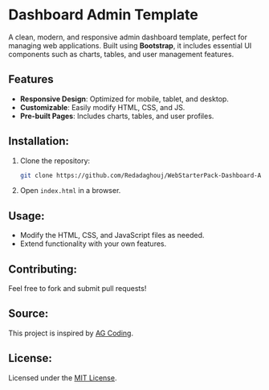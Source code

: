 # Dashboard Admin Template

A clean, modern, and responsive admin dashboard template, perfect for managing web applications. Built using **Bootstrap**, it includes essential UI components such as charts, tables, and user management features.

## Features
- **Responsive Design**: Optimized for mobile, tablet, and desktop.
- **Customizable**: Easily modify HTML, CSS, and JS.
- **Pre-built Pages**: Includes charts, tables, and user profiles.

## Installation:
1. Clone the repository:
   ```bash
   git clone https://github.com/Redadaghouj/WebStarterPack-Dashboard-Admin.git
   ```
2. Open `index.html` in a browser.

## Usage:
- Modify the HTML, CSS, and JavaScript files as needed.
- Extend functionality with your own features.

## Contributing:
Feel free to fork and submit pull requests!

## Source:
This project is inspired by [AG Coding](https://www.youtube.com/@AbdoELAzizGamal).

## License:
Licensed under the [MIT License](LICENSE).
